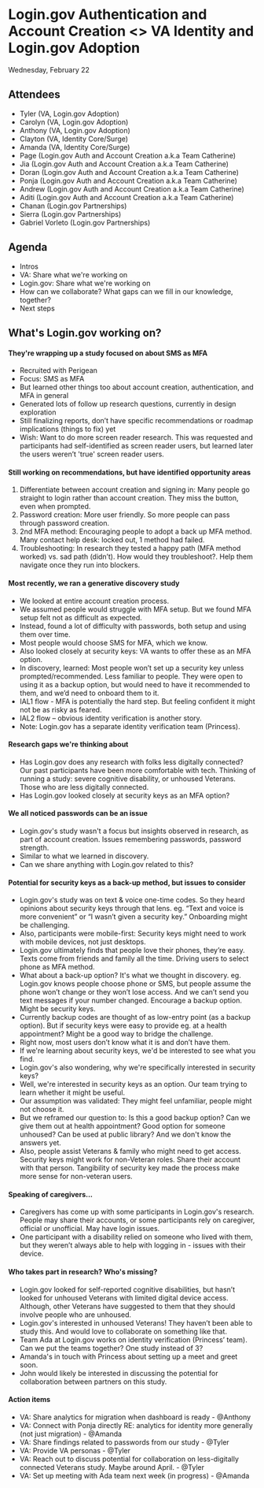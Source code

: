 # Login.gov Authentication and Account Creation <> VA Identity and Login.gov Adoption
Wednesday, February 22

## Attendees
* Tyler (VA, Login.gov Adoption)
* Carolyn (VA, Login.gov Adoption)
* Anthony (VA, Login.gov Adoption)
* Clayton (VA, Identity Core/Surge)
* Amanda (VA, Identity Core/Surge)
* Page (Login.gov Auth and Account Creation a.k.a Team Catherine)
* Jia (Login.gov Auth and Account Creation a.k.a Team Catherine)
* Doran (Login.gov Auth and Account Creation a.k.a Team Catherine)
* Ponja (Login.gov Auth and Account Creation a.k.a Team Catherine)
* Andrew (Login.gov Auth and Account Creation a.k.a Team Catherine)
* Aditi (Login.gov Auth and Account Creation a.k.a Team Catherine)
* Chanan (Login.gov Partnerships)
* Sierra (Login.gov Partnerships)
* Gabriel Vorleto (Login.gov Partnerships)

## Agenda
* Intros
* VA: Share what we're working on
* Login.gov: Share what we're working on
* How can we collaborate? What gaps can we fill in our knowledge, together?
* Next steps

## What's Login.gov working on?

#### They're wrapping up a study focused on about SMS as MFA
* Recruited with Perigean
* Focus: SMS as MFA
* But learned other things too about account creation, authentication, and MFA in general
* Generated lots of follow up research questions, currently in design exploration
* Still finalizing reports, don’t have specific recommendations or roadmap implications (things to fix) yet
* Wish: Want to do more screen reader research. This was requested and participants had self-identified as screen reader users, but learned later the users weren’t 'true' screen reader users.

#### Still working on recommendations, but have identified opportunity areas
1. Differentiate between account creation and signing in: Many people go straight to login rather than account creation. They miss the button, even when prompted.
2. Password creation: More user friendly. So more people can pass through password creation.
3. 2nd MFA method: Encouraging people to adopt a back up MFA method. Many contact help desk: locked out, 1 method had failed.
4. Troubleshooting: In research they tested a happy path (MFA method worked) vs. sad path (didn’t). How would they troubleshoot?. Help them navigate once they run into blockers.

#### Most recently, we ran a generative discovery study
* We looked at entire account creation process.
* We assumed people would struggle with MFA setup. But we found MFA setup felt not as difficult as expected.
* Instead, found a lot of difficulty with passwords, both setup and using them over time.
* Most people would choose SMS for MFA, which we know.
* Also looked closely at security keys: VA wants to offer these as an MFA option.
* In discovery, learned: Most people won’t set up a security key unless prompted/recommended. Less familiar to people. They were open to using it as a backup option, but would need to have it recommended to them, and we’d need to onboard them to it.
* IAL1 flow - MFA is potentially the hard step. But feeling confident it might not be as risky as feared.
* IAL2 flow – obvious identity verification is another story.
* Note: Login.gov has a separate identity verification team (Princess).

#### Research gaps we're thinking about
* Has Login.gov does any research with folks less digitally connected? Our past participants have been more comfortable with tech. Thinking of running a study: severe cognitive disability, or unhoused Veterans. Those who are less digitally connected.
* Has Login.gov looked closely at security keys as an MFA option?

#### We all noticed passwords can be an issue
* Login.gov's study wasn't a focus but insights observed in research, as part of account creation. Issues remembering passwords, password strength.
* Similar to what we learned in discovery.
* Can we share anything with Login.gov related to this?

#### Potential for security keys as a back-up method, but issues to consider
* Login.gov's study was on text & voice one-time codes. So they heard opinions about security keys through that lens. eg. “Text and voice is more convenient” or “I wasn’t given a security key.” Onboarding might be challenging.
* Also, participants were mobile-first: Security keys might need to work with mobile devices, not just desktops.
* Login.gov ultimately finds that people love their phones, they’re easy. Texts come from friends and family all the time. Driving users to select phone as MFA method.
* What about a back-up option? It's what we thought in discovery. eg. Login.gov knows people choose phone or SMS, but people assume the phone won’t change or they won’t lose access. And we can’t send you text messages if your number changed. Encourage a backup option. Might be security keys.
* Currently backup codes are thought of as low-entry point (as a backup option). But if security keys were easy to provide eg. at a health appointment? Might be a good way to bridge the challenge.
* Right now, most users don’t know what it is and don’t have them.
* If we're learning about security keys, we'd be interested to see what you find.
* Login.gov's also wondering, why we're specifically interested in security keys?
* Well, we're interested in security keys as an option. Our team trying to learn whether it might be useful.
* Our assumption was validated: They might feel unfamiliar, people might not choose it.
* But we reframed our question to: Is this a good backup option? Can we give them out at health appointment? Good option for someone unhoused? Can be used at public library? And we don't know the answers yet.
* Also, people assist Veterans & family who might need to get access. Security keys might work for non-Veteran roles. Share their account with that person. Tangibility of security key made the process make more sense for non-veteran users.

#### Speaking of caregivers...
* Caregivers has come up with some participants in Login.gov's research. People may share their accounts, or some participants rely on caregiver, official or unofficial. May have login issues.
* One participant with a disability relied on someone who lived with them, but they weren’t always able to help with logging in - issues with their device.

#### Who takes part in research? Who's missing?
* Login.gov looked for self-reported cognitive disabilities, but hasn’t looked for unhoused Veterans with limited digital device access. Although, other Veterans have suggested to them that they should involve people who are unhoused.
* Login.gov's interested in unhoused Veterans! They haven’t been able to study this. And would love to collaborate on something like that.
* Team Ada at Login.gov works on identity verification (Princess’ team). Can we put the teams together? One study instead of 3?
* Amanda's in touch with Princess about setting up a meet and greet soon.
* John would likely be interested in discussing the potential for collaboration between partners on this study.

#### Action items
* VA: Share analytics for migration when dashboard is ready - @Anthony
* VA: Connect with Ponja directly RE: analytics for identity more generally (not just migration) - @Amanda
* VA: Share findings related to passwords from our study - @Tyler
* VA: Provide VA personas - @Tyler
* VA: Reach out to discuss potential for collaboration on less-digitally connected Veterans study. Maybe around April. - @Tyler
* VA: Set up meeting with Ada team next week (in progress) - @Amanda
